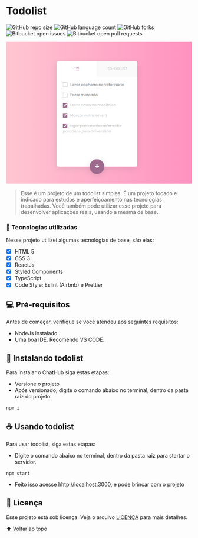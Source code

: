 # Todolist

![GitHub repo size](https://img.shields.io/github/repo-size/kleberbernardo/todolist?style=for-the-badge)
![GitHub language count](https://img.shields.io/github/languages/count/kleberbernardo/todolist?style=for-the-badge)
![GitHub forks](https://img.shields.io/github/forks/kleberbernardo/todolist?style=for-the-badge)
![Bitbucket open issues](https://img.shields.io/bitbucket/issues/kleberbernardo/todolist?style=for-the-badge)
![Bitbucket open pull requests](https://img.shields.io/bitbucket/pr-raw/kleberbernardo/todolist?style=for-the-badge)

<img src="https://github.com/kleberbernardo/todolist/blob/main/src/images/ilustration.png" alt="TodoList">

> Esse é um projeto de um todolist simples. É um projeto focado e indicado para estudos e aperfeiçoamento nas tecnologias trabalhadas. Você também pode utilizar esse projeto para desenvolver aplicações reais, usando a mesma de base.

### :space_invader: Tecnologias utilizadas

Nesse projeto utilizei algumas tecnologias de base, são elas:

- [x] HTML 5
- [x] CSS 3
- [x] ReactJs
- [x] Styled Components
- [x] TypeScript
- [x] Code Style: Eslint (Airbnb) e Prettier

## 💻 Pré-requisitos

Antes de começar, verifique se você atendeu aos seguintes requisitos:

- NodeJs instalado.
- Uma boa IDE. Recomendo VS CODE.

## 🚀 Instalando todolist

Para instalar o ChatHub siga estas etapas:

- Versione o projeto
- Após versionado, digite o comando abaixo no terminal, dentro da pasta raiz do projeto.

```
npm i
```

## ☕ Usando todolist

Para usar todolist, siga estas etapas:

- Digite o comando abaixo no terminal, dentro da pasta raiz para startar o servidor.

```
npm start
```

- Feito isso acesse hhtp://localhost:3000, e pode brincar com o projeto

## 📝 Licença

Esse projeto está sob licença. Veja o arquivo [LICENÇA](LICENSE.md) para mais detalhes.

[⬆ Voltar ao topo](#todolist)<br>

